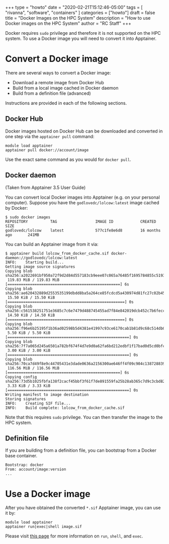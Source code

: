 +++
type = "howto"
date = "2020-02-21T15:12:46-05:00" 
tags = [ "rivanna", "software", "containers" ] 
categories = ["howto"]
draft = false 
title = "Docker Images on the HPC System" 
description = "How to use Docker images on the HPC System" 
author = "RC Staff"
+++

Docker requires `sudo` privilege and therefore it is not supported on the HPC system. To use a Docker image you will need to convert it into Apptainer.

# Convert a Docker image

There are several ways to convert a Docker image:

- Download a remote image from Docker Hub
- Build from a local image cached in Docker daemon
- Build from a definition file (advanced)

Instructions are provided in each of the following sections.

## Docker Hub

Docker images hosted on Docker Hub can be downloaded and converted in one step via the `apptainer pull` command:

```
module load apptainer
apptainer pull docker://account/image
```

Use the exact same command as you would for `docker pull`.

## Docker daemon

(Taken from Apptainer 3.5 User Guide)

You can convert local Docker images into Apptainer (e.g. on your personal computer).
Suppose you have the `godlovedc/lolcow:latest` image cached by Docker:

```
$ sudo docker images
REPOSITORY          TAG                 IMAGE ID            CREATED             SIZE
godlovedc/lolcow    latest              577c1fe8e6d8        16 months ago       241MB
```

You can build an Apptainer image from it via:
```
$ apptainer build lolcow_from_docker_cache.sif docker-daemon://godlovedc/lolcow:latest
INFO:    Starting build...
Getting image source signatures
Copying blob sha256:a2022691bf950a72f9d2d84d557183cb9eee07c065a76485f1695784855c5193
 119.83 MiB / 119.83 MiB [==================================================] 6s
Copying blob sha256:ae620432889d2553535199dbdd8ba5a264ce85fcdcd5a430974d81fc27c02b45
 15.50 KiB / 15.50 KiB [====================================================] 0s
Copying blob sha256:c561538251751e3685c7c6e7479d488745455ad7f84e842019dcb452c7b6fecc
 14.50 KiB / 14.50 KiB [====================================================] 0s
Copying blob sha256:f96e6b25195f1b36ad02598b5d4381e41997c93ce6170cab1b81d9c68c514db0
 5.50 KiB / 5.50 KiB [======================================================] 0s
Copying blob sha256:7f7a065d245a6501a782bf674f4d7e9d0a62fa6bd212edbf1f17bad0d5cd0bfc
 3.00 KiB / 3.00 KiB [======================================================] 0s
Copying blob sha256:70ca7d49f8e9c44705431e3dade0636a2156300ae646ff4f09c904c138728839
 116.56 MiB / 116.56 MiB [==================================================] 6s
Copying config sha256:73d5b1025fbfa138f2cacf45bbf3f61f7de891559fa25b28ab365c7d9c3cbd82
 3.33 KiB / 3.33 KiB [======================================================] 0s
Writing manifest to image destination
Storing signatures
INFO:    Creating SIF file...
INFO:    Build complete: lolcow_from_docker_cache.sif
```

Note that this requires `sudo` privilege. You can then transfer the image to the HPC system.

## Definition file

If you are building from a definition file, you can bootstrap from a Docker base container.

```
Bootstrap: docker
From: account/image:version
...
```

# Use a Docker image

After you have obtained the converted `*.sif` Apptainer image, you can use it by:

```
module load apptainer
apptainer run|exec|shell image.sif
```

Please visit [this page](/userinfo/hpc/software/containers) for more information on `run`, `shell`, and `exec`.
